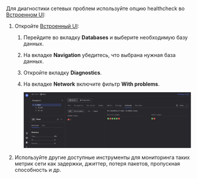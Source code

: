 Для диагностики сетевых проблем используйте опцию healthcheck во [Встроенном UI](../../../../reference/embedded-ui/index.md):

1. Откройте [Встроенный UI](../../../../reference/embedded-ui/index.md):

    1. Перейдите во вкладку **Databases** и выберите необходимую базу данных.

    1. На вкладке **Navigation** убедитесь, что выбрана нужная база данных.

    1. Откройте вкладку **Diagnostics**.

    1. На вкладке **Network** включите фильтр **With problems**.

        ![](../_assets/diagnostics-network.png)

2. Используйте другие доступные инструменты для мониторинга таких метрик сети как задержки, джиттер, потеря пакетов, пропускная способность и др.
